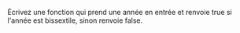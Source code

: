 Écrivez une fonction qui prend une année en entrée et renvoie true si l'année est bissextile, sinon renvoie false.